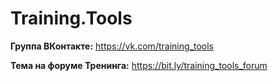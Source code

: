 # Training.Tools

**Группа ВКонтакте:**
https://vk.com/training_tools

**Тема на форуме Тренинга:**
https://bit.ly/training_tools_forum
